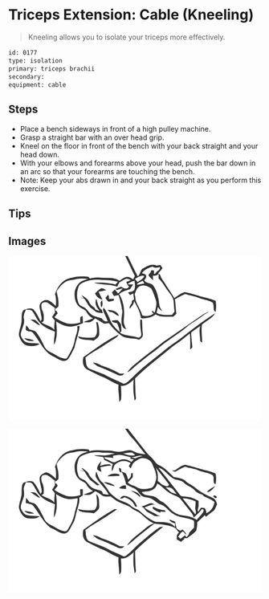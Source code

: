 # Triceps Extension: Cable (Kneeling)

> Kneeling allows you to isolate your triceps more effectively.

``` 
id: 0177 
type: isolation 
primary: triceps brachii 
secondary:  
equipment: cable 
``` 


## Steps


 - Place a bench sideways in front of a high pulley machine.
 - Grasp a straight bar with an over head grip.
 - Kneel on the floor in front of the bench with your back straight and your head down.
 - With your elbows and forearms above your head, push the bar down in an arc so that your forearms are touching the bench.
 - Note: Keep your abs drawn in and your back straight as you perform this exercise.

## Tips



## Images

![](./../svg/0177-relaxation.svg "")

![](./../svg/0177-tension.svg "")

